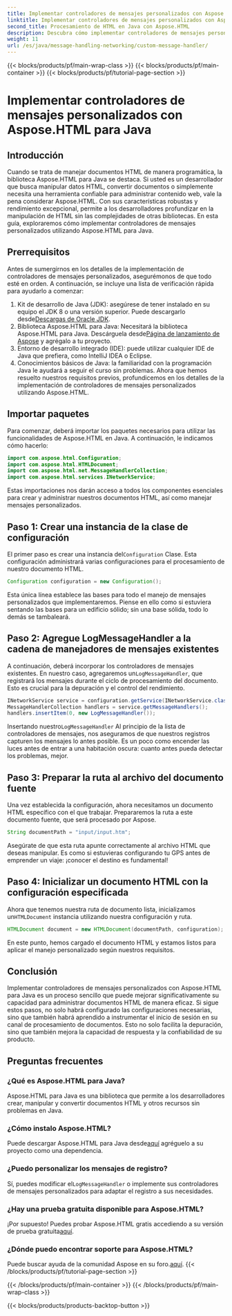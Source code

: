 ```yaml
---
title: Implementar controladores de mensajes personalizados con Aspose.HTML para Java
linktitle: Implementar controladores de mensajes personalizados con Aspose.HTML para Java
second_title: Procesamiento de HTML en Java con Aspose.HTML
description: Descubra cómo implementar controladores de mensajes personalizados en Aspose.HTML para Java para mejorar el procesamiento de documentos y manejar registros de manera eficiente.
weight: 11
url: /es/java/message-handling-networking/custom-message-handler/
---
```


{{< blocks/products/pf/main-wrap-class >}}
{{< blocks/products/pf/main-container >}}
{{< blocks/products/pf/tutorial-page-section >}}

# Implementar controladores de mensajes personalizados con Aspose.HTML para Java

## Introducción
Cuando se trata de manejar documentos HTML de manera programática, la biblioteca Aspose.HTML para Java se destaca. Si usted es un desarrollador que busca manipular datos HTML, convertir documentos o simplemente necesita una herramienta confiable para administrar contenido web, vale la pena considerar Aspose.HTML. Con sus características robustas y rendimiento excepcional, permite a los desarrolladores profundizar en la manipulación de HTML sin las complejidades de otras bibliotecas. En esta guía, exploraremos cómo implementar controladores de mensajes personalizados utilizando Aspose.HTML para Java.
## Prerrequisitos
Antes de sumergirnos en los detalles de la implementación de controladores de mensajes personalizados, asegurémonos de que todo esté en orden. A continuación, se incluye una lista de verificación rápida para ayudarlo a comenzar:
1.  Kit de desarrollo de Java (JDK): asegúrese de tener instalado en su equipo el JDK 8 o una versión superior. Puede descargarlo desde[Descargas de Oracle JDK](https://www.oracle.com/java/technologies/javase-jdk11-downloads.html).
2.  Biblioteca Aspose.HTML para Java: Necesitará la biblioteca Aspose.HTML para Java. Descárguela desde[Página de lanzamiento de Aspose](https://releases.aspose.com/html/java/) y agrégalo a tu proyecto.
3. Entorno de desarrollo integrado (IDE): puede utilizar cualquier IDE de Java que prefiera, como IntelliJ IDEA o Eclipse. 
4. Conocimientos básicos de Java: la familiaridad con la programación Java le ayudará a seguir el curso sin problemas.
Ahora que hemos resuelto nuestros requisitos previos, profundicemos en los detalles de la implementación de controladores de mensajes personalizados utilizando Aspose.HTML.
## Importar paquetes
Para comenzar, deberá importar los paquetes necesarios para utilizar las funcionalidades de Aspose.HTML en Java. A continuación, le indicamos cómo hacerlo:
```java
import com.aspose.html.Configuration;
import com.aspose.html.HTMLDocument;
import com.aspose.html.net.MessageHandlerCollection;
import com.aspose.html.services.INetworkService;
```
Estas importaciones nos darán acceso a todos los componentes esenciales para crear y administrar nuestros documentos HTML, así como manejar mensajes personalizados.
## Paso 1: Crear una instancia de la clase de configuración
 El primer paso es crear una instancia del`Configuration` Clase. Esta configuración administrará varias configuraciones para el procesamiento de nuestro documento HTML. 
```java
Configuration configuration = new Configuration();
```
Esta única línea establece las bases para todo el manejo de mensajes personalizados que implementaremos. Piense en ello como si estuviera sentando las bases para un edificio sólido; sin una base sólida, todo lo demás se tambaleará.
## Paso 2: Agregue LogMessageHandler a la cadena de manejadores de mensajes existentes
 A continuación, deberá incorporar los controladores de mensajes existentes. En nuestro caso, agregaremos un`LogMessageHandler`, que registrará los mensajes durante el ciclo de procesamiento del documento. Esto es crucial para la depuración y el control del rendimiento.
```java
INetworkService service = configuration.getService(INetworkService.class);
MessageHandlerCollection handlers = service.getMessageHandlers();
handlers.insertItem(0, new LogMessageHandler());
```
 Insertando nuestro`LogMessageHandler` Al principio de la lista de controladores de mensajes, nos aseguramos de que nuestros registros capturen los mensajes lo antes posible. Es un poco como encender las luces antes de entrar a una habitación oscura: cuanto antes pueda detectar los problemas, mejor.
## Paso 3: Preparar la ruta al archivo del documento fuente
Una vez establecida la configuración, ahora necesitamos un documento HTML específico con el que trabajar. Prepararemos la ruta a este documento fuente, que será procesado por Aspose.
```java
String documentPath = "input/input.htm";
```
Asegúrate de que esta ruta apunte correctamente al archivo HTML que deseas manipular. Es como si estuvieras configurando tu GPS antes de emprender un viaje: ¡conocer el destino es fundamental!
## Paso 4: Inicializar un documento HTML con la configuración especificada
 Ahora que tenemos nuestra ruta de documento lista, inicializamos un`HTMLDocument` instancia utilizando nuestra configuración y ruta. 
```java
HTMLDocument document = new HTMLDocument(documentPath, configuration);
```
En este punto, hemos cargado el documento HTML y estamos listos para aplicar el manejo personalizado según nuestros requisitos.

## Conclusión
Implementar controladores de mensajes personalizados con Aspose.HTML para Java es un proceso sencillo que puede mejorar significativamente su capacidad para administrar documentos HTML de manera eficaz. Si sigue estos pasos, no solo habrá configurado las configuraciones necesarias, sino que también habrá aprendido a instrumentar el inicio de sesión en su canal de procesamiento de documentos. Esto no solo facilita la depuración, sino que también mejora la capacidad de respuesta y la confiabilidad de su producto.
## Preguntas frecuentes
### ¿Qué es Aspose.HTML para Java?
Aspose.HTML para Java es una biblioteca que permite a los desarrolladores crear, manipular y convertir documentos HTML y otros recursos sin problemas en Java.
### ¿Cómo instalo Aspose.HTML?
 Puede descargar Aspose.HTML para Java desde[aquí](https://releases.aspose.com/html/java/) agréguelo a su proyecto como una dependencia.
### ¿Puedo personalizar los mensajes de registro?
 Sí, puedes modificar el`LogMessageHandler` o implemente sus controladores de mensajes personalizados para adaptar el registro a sus necesidades.
### ¿Hay una prueba gratuita disponible para Aspose.HTML?
 ¡Por supuesto! Puedes probar Aspose.HTML gratis accediendo a su versión de prueba gratuita[aquí](https://releases.aspose.com/).
### ¿Dónde puedo encontrar soporte para Aspose.HTML?
 Puede buscar ayuda de la comunidad Aspose en su foro.[aquí](https://forum.aspose.com/c/html/29).
{{< /blocks/products/pf/tutorial-page-section >}}

{{< /blocks/products/pf/main-container >}}
{{< /blocks/products/pf/main-wrap-class >}}

{{< blocks/products/products-backtop-button >}}
